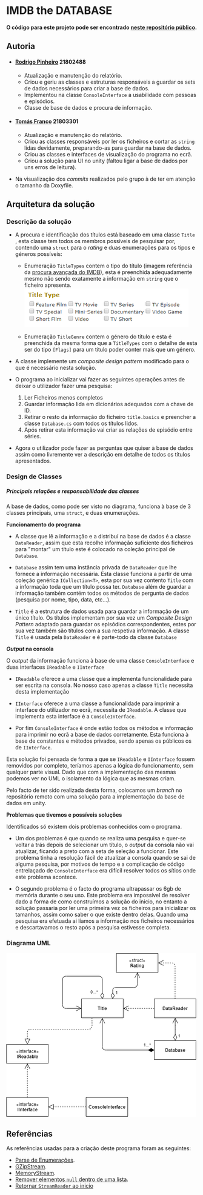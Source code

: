 # IMDB the DATABASE

**O código para este projeto pode ser encontrado 
[neste repositório público](https://github.com/RodrigoPrinheiro/LP2_P1).**

## Autoria

* #### [Rodrigo Pinheiro](https://github.com/RodrigoPrinheiro) 21802488

  * Atualização e manutenção do relatório.
  * Criou e geriu as classes e estruturas responsáveis a guardar os sets de dados 
necessários para criar a base de dados.
  * Implementou na classe `ConsoleInterface` a usabilidade
com pessoas e episódios.
  * Classe de base de dados e procura de informação.

* #### [Tomás Franco](https://github.com/ThomasFranque) 21803301
    
  * Atualização e manutenção do relatório.
  * Criou as classes responsáveis por ler os ficheiros e cortar as `string` lidas
devidamente, preparando-as para guardar na base de dados.
  * Criou as classes e interfaces de visualização do programa no ecrã.
  * Criou a solução para UI no unity (faltou ligar a base de dados por uns erros
de leitura).

* Na visualização dos _commits_ realizados pelo grupo à de ter em atenção o
tamanho da Doxyfile.

## Arquitetura da solução

### Descrição da solução

* A procura e identificação dos títulos está baseado em uma classe `Title`
, esta classe tem todos os membros possíveis de pesquisar por, contendo uma 
`struct` para o _rating_ e duas enumerações para os tipos e géneros possíveis:

    * Enumeração `TitleTypes` contem o tipo do título 
(imagem referência da [procura avançada do IMDB]), esta é preenchida adequadamente
mesmo não sendo exatamente a informação em `string` que o ficheiro apresenta.  
![titleTypes]

    * Enumeração `TitleGenre` contem o género do título e esta é preenchida
da mesma forma que a `TitleTypes` com o detalhe de esta ser do tipo `[Flags]`
para um título poder conter mais que um género.

* A classe implemente um _composite design pattern_ modificado para o que é
necessário nesta solução.

* O programa ao inicializar vai fazer as seguintes operações antes de deixar o
utilizador fazer uma pesquisa:
  1. Ler Ficheiros menos completos
  2. Guardar informação lida em dicionários adequados com a chave de ID.
  3. Retirar o resto da informação do ficheiro `title.basics` e preencher
a classe `Database.cs` com todos os títulos lidos.
  4. Após retirar esta informação vai criar as relações de episódio entre séries.
* Agora o utilizador pode fazer as perguntas que quiser à base de dados assim como
livremente ver a descrição em detalhe de todos os títulos apresentados.

### Design de Classes

##### Principais relações e responsabilidade das classes

A base de dados, como pode ser visto no diagrama, funciona à base de 3 classes
principais, uma `struct`, e duas enumerações.

**Funcionamento do programa**

* A classe que lê a informação e a distribuí na base de dados é a classe
`DataReader`, assim que esta recolhe informação suficiente dos ficheiros para
"montar" um título este é colocado na coleção principal de `Database`.

* `Database` assim tem uma instância privada de `DataReader` que lhe fornece
a informação necessária. Esta classe funciona a partir de uma coleção genérica
`ICollection<T>`, esta por sua vez contento `Title` com a informação toda que
um título possa ter. `Database` além de guardar a informação também contém
todos os métodos de pergunta de dados (pesquisa por nome, tipo, data, etc...).

* `Title` é a estrutura de dados usada para guardar a informação de um único
título. Os títulos implementam por sua vez um _Composite Design Pattern_ adaptado
para guardar os episódios correspondentes, estes por sua vez também são títulos
com a sua respetiva informação. A classe `Title` é usada pela `DataReader`
e é parte-todo da classe `Database`

**_Output_ na consola**

O _output_ da informação funciona à base de uma classe `ConsoleInterface`
e duas interfaces `IReadable` e `IInterface`

* `IReadable` oferece a uma classe que a implementa funcionalidade para ser escrita
na consola. No nosso caso apenas a classe `Title` necessita desta implementação

* `IInterface` oferece a uma classe a funcionalidade para imprimir a interface
do utilizador no ecrã, necessita de `IReadable`. A classe que implementa esta
interface é a `ConsoleInterface`.

* Por fim `ConsoleInterface` é onde estão todos os métodos e informação para
imprimir no ecrã a base de dados corretamente. Esta funciona à base de constantes
e métodos privados, sendo apenas os públicos os de `IInterface`.

Esta solução foi pensada de forma a que se `IReadable` e `IInterface` fossem
removidos por completo, teríamos apenas a lógica do funcionamento, sem qualquer
parte visual. Dado que com a implementação das mesmas podemos ver no UML o
isolamento da lógica que as mesmas criam.

Pelo facto de ter sido realizada desta forma, colocamos um *branch* no
repositório remoto com uma solução para a implementação da base de dados em unity.

**Problemas que tivemos e possíveis soluções**

Identificados só existem dois problemas conhecidos com o programa.
* Um dos problemas é que quando se realiza uma pesquisa e quer-se voltar a trás
depois de selecionar um título, o _output_ da consola não vai atualizar, ficando
a preto com a seta de seleção a funcionar. Este problema tinha a resolução fácil
de atualizar a consola quando se sai de alguma pesquisa, por motivos de tempo e
a complicação de código entrelaçado de `ConsoleInterface` era difícil resolver
todos os sítios onde este problema acontece.

* O segundo problema é o facto do programa ultrapassar os 6gb de memória durante
o seu uso. Este problema era impossível de resolver dado a forma de como 
construímos a solução do inicio, no entanto a solução passaria por ler uma primeira
vez os ficheiros para inicializar os tamanhos, assim como saber o que existe dentro
delas. Quando uma pesquisa era efetuada ai líamos a informação nos ficheiros
necessários e descartavamos o resto após a pesquisa estivesse completa.


### Diagrama UML
![diagrama]

## Referências

As referências usadas para a criação deste programa foram as seguintes:

* [Parse de Enumerações].   
* [GZipStream].   
* [MemoryStream]. 
* [Remover elementos `null` dentro de uma lista]. 
* [Retornar `StreamReader` ao inicio]

[titletypes]:Images/Types.png
[procura avançada do IMDB]:https://www.imdb.com/search/title/?ref_=fn_asr_tt
[diagrama]:Images/DiagramaUML.png
[Parse de Enumerações]:https://docs.microsoft.com/en-us/dotnet/api/system.enum.parse?view=netframework-4.8#System_Enum_Parse_System_Type_System_String_System_Boolean_
[GZipStream]:https://docs.microsoft.com/en-us/dotnet/api/system.io.compression.gzipstream?redirectedfrom=MSDN&view=netframework-4.8
[MemoryStream]:https://docs.microsoft.com/en-us/dotnet/api/system.io.memorystream?view=netframework-4.8
[Remover elementos `null` dentro de uma lista]:https://stackoverflow.com/questions/3069748/how-to-remove-all-the-null-elements-inside-a-generic-list-in-one-go
[Retornar `StreamReader` ao inicio]:https://stackoverflow.com/questions/2053206/return-streamreader-to-beginning